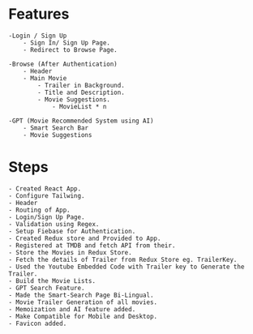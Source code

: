# Features
    -Login / Sign Up
        - Sign In/ Sign Up Page.
        - Redirect to Browse Page.

    -Browse (After Authentication)  
        - Header
        - Main Movie
            - Trailer in Background.
            - Title and Description.
            - Movie Suggestions.
                - MovieList * n

    -GPT (Movie Recommended System using AI)
        - Smart Search Bar
        - Movie Suggestions  

# Steps
    - Created React App.
    - Configure Tailwing.
    - Header
    - Routing of App.
    - Login/Sign Up Page.
    - Validation using Regex.
    - Setup Fiebase for Authentication.
    - Created Redux store and Provided to App.
    - Registered at TMDB and fetch API from their.
    - Store the Movies in Redux Store.
    - Fetch the details of Trailer from Redux Store eg. TrailerKey.
    - Used the Youtube Embedded Code with Trailer key to Generate the Trailer.
    - Build the Movie Lists.
    - GPT Search Feature.
    - Made the Smart-Search Page Bi-Lingual.
    - Movie Trailer Generation of all movies.
    - Memoization and AI feature added.
    - Make Compatible for Mobile and Desktop.
    - Favicon added.